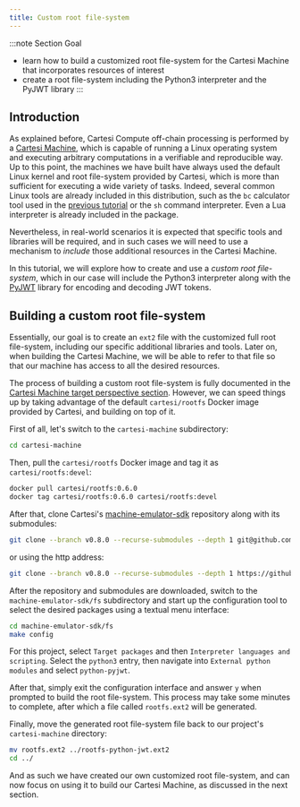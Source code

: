 ```yaml
---
title: Custom root file-system
---
```


:::note Section Goal
- learn how to build a customized root file-system for the Cartesi Machine that incorporates resources of interest
- create a root file-system including the Python3 interpreter and the PyJWT library
:::

## Introduction

As explained before, Cartesi Compute off-chain processing is performed by a [Cartesi Machine](/machine/intro), which is capable of running a Linux operating system and executing arbitrary computations in a verifiable and reproducible way. Up to this point, the machines we have built have always used the default Linux kernel and root file-system provided by Cartesi, which is more than sufficient for executing a wide variety of tasks. Indeed, several common Linux tools are already included in this distribution, such as the `bc` calculator tool used in the [previous tutorial](../calculator/create-project) or the `sh` command interpreter. Even a Lua interpreter is already included in the package.

Nevertheless, in real-world scenarios it is expected that specific tools and libraries will be required, and in such cases we will need to use a mechanism to *include* those additional resources in the Cartesi Machine.

In this tutorial, we will explore how to create and use a *custom root file-system*, which in our case will include the Python3 interpreter along with the [PyJWT](https://pyjwt.readthedocs.io/en/stable/) library for encoding and decoding JWT tokens.


## Building a custom root file-system

Essentially, our goal is to create an `ext2` file with the customized full root file-system, including our specific additional libraries and tools. Later on, when building the Cartesi Machine, we will be able to refer to that file so that our machine has access to all the desired resources.

The process of building a custom root file-system is fully documented in the [Cartesi Machine target perspective section](/machine/target/linux#the-root-file-system). However, we can speed things up by taking advantage of the default `cartesi/rootfs` Docker image provided by Cartesi, and building on top of it.

First of all, let's switch to the `cartesi-machine` subdirectory:

```bash
cd cartesi-machine
```

Then, pull the `cartesi/rootfs` Docker image and tag it as `cartesi/rootfs:devel`:

```bash
docker pull cartesi/rootfs:0.6.0
docker tag cartesi/rootfs:0.6.0 cartesi/rootfs:devel
```

After that, clone Cartesi's [machine-emulator-sdk](https://github.com/cartesi/machine-emulator-sdk) repository along with its submodules:

```bash
git clone --branch v0.8.0 --recurse-submodules --depth 1 git@github.com:cartesi/machine-emulator-sdk.git
```
or using the http address:
```bash
git clone --branch v0.8.0 --recurse-submodules --depth 1 https://github.com/cartesi/machine-emulator-sdk.git
```

After the repository and submodules are downloaded, switch to the `machine-emulator-sdk/fs` subdirectory and start up the configuration tool to select the desired packages using a textual menu interface:

```bash
cd machine-emulator-sdk/fs
make config
```

For this project, select `Target packages` and then `Interpreter languages and scripting`. Select the `python3` entry, then navigate into `External python modules` and select `python-pyjwt`.

After that, simply exit the configuration interface and answer `y` when prompted to build the root file-system. This process may take some minutes to complete, after which a file called `rootfs.ext2` will be generated.

Finally, move the generated root file-system file back to our project's `cartesi-machine` directory:

```bash
mv rootfs.ext2 ../rootfs-python-jwt.ext2
cd ../
```

And as such we have created our own customized root file-system, and can now focus on using it to build our Cartesi Machine, as discussed in the next section.
